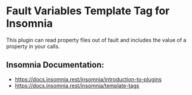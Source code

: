 # Fault Variables Template Tag for Insomnia

This plugin can read property files out of fault and includes the value of a property in your calls.

## Insomnia Documentation:
* https://docs.insomnia.rest/insomnia/introduction-to-plugins
* https://docs.insomnia.rest/insomnia/template-tags

